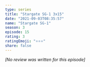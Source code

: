 ```yaml
---
type: series
title: "Stargate SG-1 3x15"
date: "2021-09-03T08:35:57"
name: "Stargate SG-1"
season: 3
episode: 15
rating: 3
ratingEmoji: "⭐️⭐️⭐️"
share: false
---
```


_[No review was written for this episode]_
